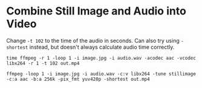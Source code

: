 # Combine Still Image and Audio into Video

Change `-t 102` to the time of the audio in seconds. Can also try using `-shortest` instead, but doesn't always calculate audio time correctly.

`time ffmpeg -r 1 -loop 1 -i image.jpg -i audio.wav -acodec aac -vcodec libx264 -r 1 -t 102 out.mp4`

`ffmpeg -loop 1 -i image.jpg -i audio.wav -c:v libx264 -tune stillimage -c:a aac -b:a 256k -pix_fmt yuv420p -shortest out.mp4`